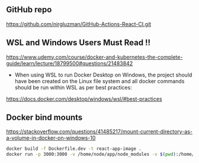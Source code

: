 ## GitHub repo

https://github.com/nirgluzman/GitHub-Actions-React-CI.git

## WSL and Windows Users Must Read !!

https://www.udemy.com/course/docker-and-kubernetes-the-complete-guide/learn/lecture/18799500#questions/21483842

- When using WSL to run Docker Desktop on Windows, the project should have been created on the Linux file system and all docker commands should be run within WSL as per best practices:

https://docs.docker.com/desktop/windows/wsl/#best-practices

## Docker bind mounts

https://stackoverflow.com/questions/41485217/mount-current-directory-as-a-volume-in-docker-on-windows-10

```bash
docker build -f Dockerfile.dev -t react-app-image .
docker run -p 3000:3000 -v /home/node/app/node_modules -v $(pwd):/home/node/app --name react-app-container react-app-image
```
